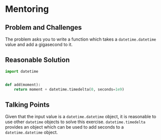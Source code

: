 # Mentoring

## Problem and Challenges

The problem asks you to write a function which takes a `datetime.datetime` value and add a gigasecond to it.

## Reasonable Solution

```python
import datetime


def add(moment):
    return moment + datetime.timedelta(0, seconds=1e9)
```

## Talking Points

Given that the input value is a `datetime.datetime` object, it is reasonable to use other `datetime` objects to solve this exercise.
`datetime.timedelta` provides an object which can be used to add seconds to a `datetime.datetime` object.
